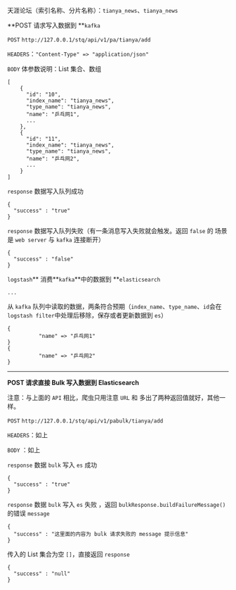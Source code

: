 天涯论坛（索引名称、分片名称）：`tianya_news`、`tianya_news`

**POST 请求写入数据到 **`kafka`

`POST` `http://127.0.0.1/stq/api/v1/pa/tianya/add`

`HEADERS`：`"Content-Type" => "application/json"`

`BODY` 体参数说明：List 集合、数组

```
[
    {
      "id": "10",
      "index_name": "tianya_news",
      "type_name": "tianya_news",
      "name": "乒乓网1",
      ...
    },
    {
      "id": "11",
      "index_name": "tianya_news",
      "type_name": "tianya_news",
      "name": "乒乓网2",
      ...
    }
]
```

`response` 数据写入队列成功

```
{
  "success" : "true"
}
```

`response` 数据写入队列失败（有一条消息写入失败就会触发。返回 `false` 的 场景是 `web server` 与 `kafka` 连接断开）

```
{
  "success" : "false"
}
```

`logstash`** 消费**`kafka`**中的数据到 **`elasticsearch`

```
...
```

从 `kafka` 队列中读取的数据，两条符合预期（`index_name`、`type_name`、`id`会在`logstash filter`中处理后移除，保存或者更新数据到 `es`）

```
{
          "name" => "乒乓网1"
}
{
          "name" => "乒乓网2"
}
```

---

**POST 请求直接 Bulk 写入数据到 Elasticsearch**

注意：与上面的 `API` 相比，爬虫只用注意 `URL` 和 多出了两种返回值就好，其他一样。

`POST` `http://127.0.0.1/stq/api/v1/pabulk/tianya/add`

`HEADERS`：如上

`BODY` ：如上

`response` 数据 `bulk` 写入 `es` 成功

```
{
  "success" : "true"
}
```

`response` 数据 `bulk` 写入 `es` 失败 ，返回 `bulkResponse.buildFailureMessage()` 的错误 `message`

```
{
  "success" : "这里面的内容为 bulk 请求失败的 message 提示信息"
}
```

传入的 List 集合为空 `[]`，直接返回 `response`

```
{
  "success" : "null"
}
```



